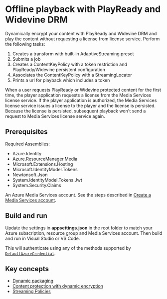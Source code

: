 # Offline playback with PlayReady and Widevine DRM

Dynamically encrypt your content with PlayReady and Widevine DRM and play the content without requesting a license from license service. Perform the following tasks:

1. Creates a transform with built-in AdaptiveStreaming preset
1. Submits a job
1. Creates a ContentKeyPolicy with a token restriction and PlayReady/Widevine persistent configuration
1. Associates the ContentKeyPolicy with a StreamingLocator
1. Prints a url for playback which includes a token

When a user requests PlayReady or Widevine protected content for the first time, the player application requests a license from the Media Services license service. If the player application is authorized, the Media Services license service issues a license to the player and the license is persisted. Because the license is persisted, subsequent playback won't send a request to Media Services license service again.

## Prerequisites

Required Assemblies:

* Azure.Identity
* Azure.ResourceManager.Media
* Microsoft.Extensions.Hosting
* Microsoft.IdentityModel.Tokens
* Newtonsoft.Json
* System.IdentityModel.Tokens.Jwt
* System.Security.Claims

An Azure Media Services account. See the steps described in [Create a Media Services account](https://learn.microsoft.com/azure/media-services/latest/account-create-how-to).

## Build and run

Update the settings in **appsettings.json** in the root folder to match your Azure subscription, resource group and Media Services account.
Then build and run in Visual Studio or VS Code.

This will authenticate using any of the methods supported by [`DefaultAzureCredential`](https://learn.microsoft.com/en-us/dotnet/api/azure.identity.defaultazurecredential?view=azure-dotnet).

## Key concepts

* [Dynamic packaging](https://learn.microsoft.com/azure/media-services/latest/encode-dynamic-packaging-concept)
* [Content protection with dynamic encryption](https://learn.microsoft.com/azure/media-services/latest/drm-content-protection-concept)
* [Streaming Policies](https://learn.microsoft.com/azure/media-services/latest/stream-streaming-policy-concept)
